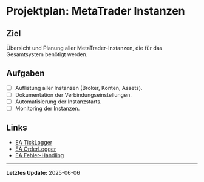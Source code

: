 # Projektplan: MetaTrader Instanzen

## Ziel
Übersicht und Planung aller MetaTrader-Instanzen, die für das Gesamtsystem benötigt werden.

## Aufgaben

- [ ] Auflistung aller Instanzen (Broker, Konten, Assets).
- [ ] Dokumentation der Verbindungseinstellungen.
- [ ] Automatisierung der Instanzstarts.
- [ ] Monitoring der Instanzen.

## Links
- [EA TickLogger](Projektplan_TickLogger.md)
- [EA OrderLogger](Projektplan_OrderLogger.md)
- [EA Fehler-Handling](Projektplan_Fehlerhandling.md)

---

**Letztes Update:** 2025-06-06

